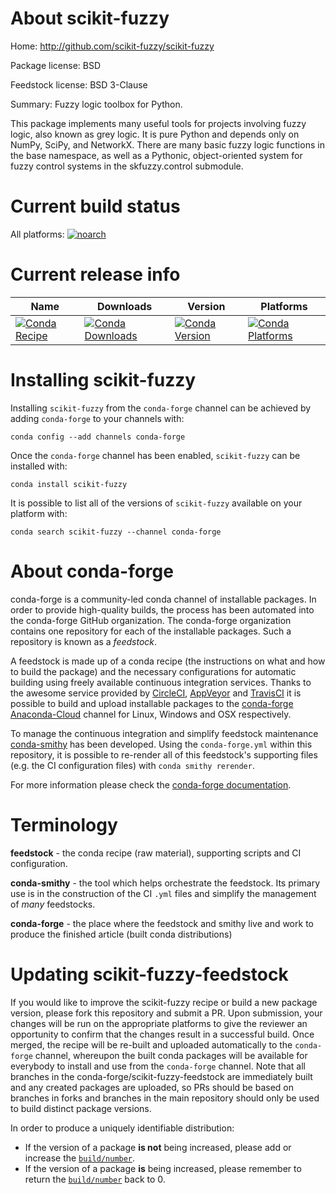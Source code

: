 About scikit-fuzzy
==================

Home: http://github.com/scikit-fuzzy/scikit-fuzzy

Package license: BSD

Feedstock license: BSD 3-Clause

Summary: Fuzzy logic toolbox for Python.

This package implements many useful tools for projects involving fuzzy logic,
also known as grey logic. It is pure Python and depends only on NumPy, SciPy, and
NetworkX.  There are many basic fuzzy logic functions in the base namespace, as
well as a Pythonic, object-oriented system for fuzzy control systems in the
skfuzzy.control submodule.


Current build status
====================

All platforms:
[![noarch](https://img.shields.io/circleci/project/github/conda-forge/scikit-fuzzy-feedstock/master.svg?label=noarch)](https://circleci.com/gh/conda-forge/scikit-fuzzy-feedstock)

Current release info
====================

| Name | Downloads | Version | Platforms |
| --- | --- | --- | --- |
| [![Conda Recipe](https://img.shields.io/badge/recipe-scikit--fuzzy-green.svg)](https://anaconda.org/conda-forge/scikit-fuzzy) | [![Conda Downloads](https://img.shields.io/conda/dn/conda-forge/scikit-fuzzy.svg)](https://anaconda.org/conda-forge/scikit-fuzzy) | [![Conda Version](https://img.shields.io/conda/vn/conda-forge/scikit-fuzzy.svg)](https://anaconda.org/conda-forge/scikit-fuzzy) | [![Conda Platforms](https://img.shields.io/conda/pn/conda-forge/scikit-fuzzy.svg)](https://anaconda.org/conda-forge/scikit-fuzzy) |

Installing scikit-fuzzy
=======================

Installing `scikit-fuzzy` from the `conda-forge` channel can be achieved by adding `conda-forge` to your channels with:

```
conda config --add channels conda-forge
```

Once the `conda-forge` channel has been enabled, `scikit-fuzzy` can be installed with:

```
conda install scikit-fuzzy
```

It is possible to list all of the versions of `scikit-fuzzy` available on your platform with:

```
conda search scikit-fuzzy --channel conda-forge
```


About conda-forge
=================

conda-forge is a community-led conda channel of installable packages.
In order to provide high-quality builds, the process has been automated into the
conda-forge GitHub organization. The conda-forge organization contains one repository
for each of the installable packages. Such a repository is known as a *feedstock*.

A feedstock is made up of a conda recipe (the instructions on what and how to build
the package) and the necessary configurations for automatic building using freely
available continuous integration services. Thanks to the awesome service provided by
[CircleCI](https://circleci.com/), [AppVeyor](http://www.appveyor.com/)
and [TravisCI](https://travis-ci.org/) it is possible to build and upload installable
packages to the [conda-forge](https://anaconda.org/conda-forge)
[Anaconda-Cloud](http://docs.anaconda.org/) channel for Linux, Windows and OSX respectively.

To manage the continuous integration and simplify feedstock maintenance
[conda-smithy](http://github.com/conda-forge/conda-smithy) has been developed.
Using the ``conda-forge.yml`` within this repository, it is possible to re-render all of
this feedstock's supporting files (e.g. the CI configuration files) with ``conda smithy rerender``.

For more information please check the [conda-forge documentation](https://conda-forge.org/docs/).

Terminology
===========

**feedstock** - the conda recipe (raw material), supporting scripts and CI configuration.

**conda-smithy** - the tool which helps orchestrate the feedstock.
                   Its primary use is in the construction of the CI ``.yml`` files
                   and simplify the management of *many* feedstocks.

**conda-forge** - the place where the feedstock and smithy live and work to
                  produce the finished article (built conda distributions)


Updating scikit-fuzzy-feedstock
===============================

If you would like to improve the scikit-fuzzy recipe or build a new
package version, please fork this repository and submit a PR. Upon submission,
your changes will be run on the appropriate platforms to give the reviewer an
opportunity to confirm that the changes result in a successful build. Once
merged, the recipe will be re-built and uploaded automatically to the
`conda-forge` channel, whereupon the built conda packages will be available for
everybody to install and use from the `conda-forge` channel.
Note that all branches in the conda-forge/scikit-fuzzy-feedstock are
immediately built and any created packages are uploaded, so PRs should be based
on branches in forks and branches in the main repository should only be used to
build distinct package versions.

In order to produce a uniquely identifiable distribution:
 * If the version of a package **is not** being increased, please add or increase
   the [``build/number``](http://conda.pydata.org/docs/building/meta-yaml.html#build-number-and-string).
 * If the version of a package **is** being increased, please remember to return
   the [``build/number``](http://conda.pydata.org/docs/building/meta-yaml.html#build-number-and-string)
   back to 0.